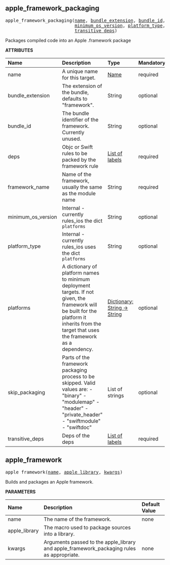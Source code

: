<!-- Generated with Stardoc: http://skydoc.bazel.build -->

<a id="#apple_framework_packaging"></a>

## apple_framework_packaging

<pre>
apple_framework_packaging(<a href="#apple_framework_packaging-name">name</a>, <a href="#apple_framework_packaging-bundle_extension">bundle_extension</a>, <a href="#apple_framework_packaging-bundle_id">bundle_id</a>, <a href="#apple_framework_packaging-deps">deps</a>, <a href="#apple_framework_packaging-framework_name">framework_name</a>,
                          <a href="#apple_framework_packaging-minimum_os_version">minimum_os_version</a>, <a href="#apple_framework_packaging-platform_type">platform_type</a>, <a href="#apple_framework_packaging-platforms">platforms</a>, <a href="#apple_framework_packaging-skip_packaging">skip_packaging</a>,
                          <a href="#apple_framework_packaging-transitive_deps">transitive_deps</a>)
</pre>

Packages compiled code into an Apple .framework package

**ATTRIBUTES**


| Name  | Description | Type | Mandatory | Default |
| :------------- | :------------- | :------------- | :------------- | :------------- |
| <a id="apple_framework_packaging-name"></a>name |  A unique name for this target.   | <a href="https://bazel.build/docs/build-ref.html#name">Name</a> | required |  |
| <a id="apple_framework_packaging-bundle_extension"></a>bundle_extension |  The extension of the bundle, defaults to "framework".   | String | optional | "framework" |
| <a id="apple_framework_packaging-bundle_id"></a>bundle_id |  The bundle identifier of the framework. Currently unused.   | String | optional | "" |
| <a id="apple_framework_packaging-deps"></a>deps |  Objc or Swift rules to be packed by the framework rule   | <a href="https://bazel.build/docs/build-ref.html#labels">List of labels</a> | required |  |
| <a id="apple_framework_packaging-framework_name"></a>framework_name |  Name of the framework, usually the same as the module name   | String | required |  |
| <a id="apple_framework_packaging-minimum_os_version"></a>minimum_os_version |  Internal - currently rules_ios the dict <code>platforms</code>   | String | optional | "" |
| <a id="apple_framework_packaging-platform_type"></a>platform_type |  Internal - currently rules_ios uses the dict <code>platforms</code>   | String | optional | "" |
| <a id="apple_framework_packaging-platforms"></a>platforms |  A dictionary of platform names to minimum deployment targets. If not given, the framework will be built for the platform it inherits from the target that uses the framework as a dependency.   | <a href="https://bazel.build/docs/skylark/lib/dict.html">Dictionary: String -> String</a> | optional | {} |
| <a id="apple_framework_packaging-skip_packaging"></a>skip_packaging |  Parts of the framework packaging process to be skipped. Valid values are: - "binary" - "modulemap" - "header" - "private_header" - "swiftmodule" - "swiftdoc"   | List of strings | optional | [] |
| <a id="apple_framework_packaging-transitive_deps"></a>transitive_deps |  Deps of the deps   | <a href="https://bazel.build/docs/build-ref.html#labels">List of labels</a> | required |  |


<a id="#apple_framework"></a>

## apple_framework

<pre>
apple_framework(<a href="#apple_framework-name">name</a>, <a href="#apple_framework-apple_library">apple_library</a>, <a href="#apple_framework-kwargs">kwargs</a>)
</pre>

Builds and packages an Apple framework.

**PARAMETERS**


| Name  | Description | Default Value |
| :------------- | :------------- | :------------- |
| <a id="apple_framework-name"></a>name |  The name of the framework.   |  none |
| <a id="apple_framework-apple_library"></a>apple_library |  The macro used to package sources into a library.   |  <code><function apple_library></code> |
| <a id="apple_framework-kwargs"></a>kwargs |  Arguments passed to the apple_library and apple_framework_packaging rules as appropriate.   |  none |



